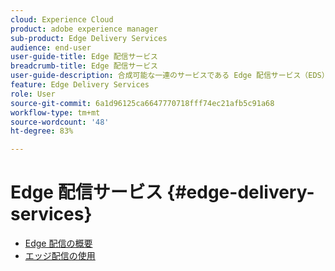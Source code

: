 ```yaml
---
cloud: Experience Cloud
product: adobe experience manager
sub-product: Edge Delivery Services
audience: end-user
user-guide-title: Edge 配信サービス
breadcrumb-title: Edge 配信サービス
user-guide-description: 合成可能な一連のサービスである Edge 配信サービス（EDS）についての詳細情報。このサービスでは、作成者がすばやく更新および公開でき、新しいサイトが迅速に起動する、迅速な開発環境を可能にします。
feature: Edge Delivery Services
role: User
source-git-commit: 6a1d96125ca6647770718fff74ec21afb5c91a68
workflow-type: tm+mt
source-wordcount: '48'
ht-degree: 83%

---
```



# Edge 配信サービス {#edge-delivery-services}

+ [Edge 配信の概要](/help/edge/overview.md)
+ [エッジ配信の使用](/help/edge/using.md)


